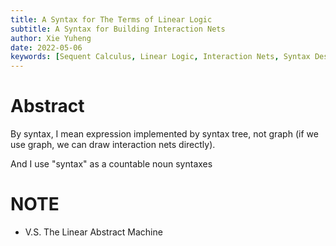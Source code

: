```yaml
---
title: A Syntax for The Terms of Linear Logic
subtitle: A Syntax for Building Interaction Nets
author: Xie Yuheng
date: 2022-05-06
keywords: [Sequent Calculus, Linear Logic, Interaction Nets, Syntax Design]
---
```


# Abstract

By syntax, I mean expression implemented by syntax tree, not graph
(if we use graph, we can draw interaction nets directly).

And I use "syntax" as a countable noun syntaxes

# NOTE

- V.S. The Linear Abstract Machine
